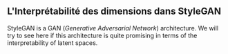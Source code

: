 ## L'Interprétabilité des dimensions dans StyleGAN

StyleGAN is a GAN (_Generative Adversarial Network_) architecture. We will try to see here if this architecture is quite promising in terms of the interpretability of latent spaces.
